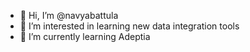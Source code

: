 - 👋 Hi, I’m @navyabattula
- 👀 I’m interested in learning new data integration tools
- 🌱 I’m currently learning Adeptia


<!---
navyabattula12/navyabattula12 is a ✨ special ✨ repository because its `README.md` (this file) appears on your GitHub profile.
You can click the Preview link to take a look at your changes.
--->
